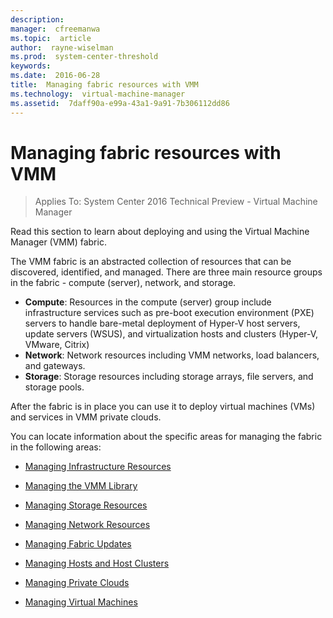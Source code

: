 ```yaml
---
description:  
manager:  cfreemanwa
ms.topic:  article
author:  rayne-wiselman
ms.prod:  system-center-threshold
keywords:  
ms.date:  2016-06-28
title:  Managing fabric resources with VMM
ms.technology:  virtual-machine-manager
ms.assetid:  7daff90a-e99a-43a1-9a91-7b306112dd86
---
```


# Managing fabric resources with VMM

>Applies To: System Center 2016 Technical Preview - Virtual Machine Manager

Read this section to learn about deploying and using the Virtual Machine Manager (VMM) fabric.

The VMM fabric is an abstracted collection of resources that can be discovered, identified, and managed.  There are three main resource groups in the fabric - compute (server), network, and storage.

-   **Compute**: Resources in the compute (server) group include infrastructure services such as  pre-boot execution environment (PXE) servers to handle bare-metal deployment of Hyper-V host servers, update servers (WSUS), and virtualization hosts and clusters (Hyper-V, VMware, Citrix)
-   **Network**: Network resources including VMM networks, load balancers, and gateways.
-   **Storage**: Storage resources including storage arrays, file servers, and storage pools.

After the fabric is in place you can use it to deploy virtual machines (VMs) and services in VMM private clouds. 

You can locate information about the specific areas for managing the fabric in the following areas:

* [Managing Infrastructure Resources](Managing-infrastructure-resources-with-VMM.md)

* [Managing the VMM Library](Managing-the-VMM-library-and-its-resources.md)

* [Managing Storage Resources](Managing-storage-resources-and-capacity-with-VMM.md)

* [Managing Network Resources](Managing-network-resources-with-VMM.md)

* [Managing Fabric Updates](Managing-fabric-updates-in-VMM.md)

* [Managing Hosts and Host Clusters](Managing-hosts-and-host-clusters-with-VMM.md)

* [Managing Private Clouds](Managing-private-clouds-with-VMM.md)

* [Managing Virtual Machines](Managing-virtual-machines-with-VMM.md)


